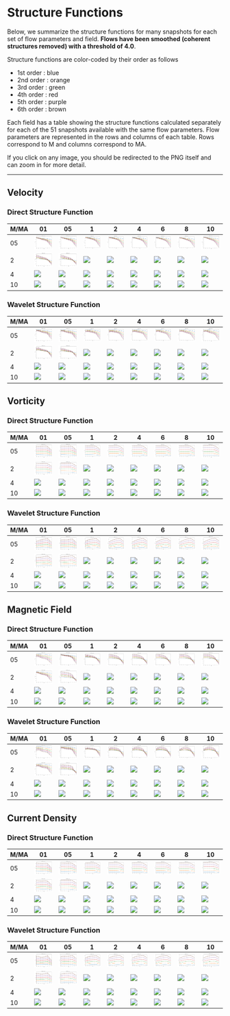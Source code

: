 # Structure Functions

Below, we summarize the structure functions for many snapshots for each set of flow parameters and field.
**Flows have been smoothed (coherent structures removed) with a threshold of 4.0**.

Structure functions are color-coded by their order as follows

  * 1st order : blue
  * 2nd order : orange
  * 3rd order : green
  * 4th order : red
  * 5th order : purple
  * 6th order : brown

Each field has a table showing the structure functions calculated separately for each of the 51 snapshots available with the same flow parameters.
Flow parameters are represented in the rows and columns of each table.
Rows correspond to M and columns correspond to MA.

If you click on any image, you should be redirected to the PNG itself and can zoom in for more detail.

---

## Velocity

### Direct Structure Function

|M/MA| 01 | 05 | 1 | 2 | 4 | 6 | 8 | 10 |
|----|----|----|---|---|---|---|---|----|
| 05 |<img src="M05MA01/w4t-plot-structure-function-mom_M05MA01_vel_dsf_denoise-04d00-smooth.png">|<img src="M05MA05/w4t-plot-structure-function-mom_M05MA05_vel_dsf_denoise-04d00-smooth.png">|<img src="M05MA1/w4t-plot-structure-function-mom_M05MA1_vel_dsf_denoise-04d00-smooth.png">|<img src="M05MA2/w4t-plot-structure-function-mom_M05MA2_vel_dsf_denoise-04d00-smooth.png">|<img src="M05MA4/w4t-plot-structure-function-mom_M05MA4_vel_dsf_denoise-04d00-smooth.png">|<img src="M05MA6/w4t-plot-structure-function-mom_M05MA6_vel_dsf_denoise-04d00-smooth.png">|<img src="M05MA8/w4t-plot-structure-function-mom_M05MA8_vel_dsf_denoise-04d00-smooth.png">|<img src="M05MA10/w4t-plot-structure-function-mom_M05MA10_vel_dsf_denoise-04d00-smooth.png">|
| 2  |<img src="M2MA01/w4t-plot-structure-function-mom_M2MA01_vel_dsf_denoise-04d00-smooth.png">|<img src="M2MA05/w4t-plot-structure-function-mom_M2MA05_vel_dsf_denoise-04d00-smooth.png">|<img src="M2MA1/w4t-plot-structure-function-mom_M2MA1_vel_dsf_denoise-04d00-smooth.png">|<img src="M2MA2/w4t-plot-structure-function-mom_M2MA2_vel_dsf_denoise-04d00-smooth.png">|<img src="M2MA4/w4t-plot-structure-function-mom_M2MA4_vel_dsf_denoise-04d00-smooth.png">|<img src="M2MA6/w4t-plot-structure-function-mom_M2MA6_vel_dsf_denoise-04d00-smooth.png">|<img src="M2MA8/w4t-plot-structure-function-mom_M2MA8_vel_dsf_denoise-04d00-smooth.png">|<img src="M2MA10/w4t-plot-structure-function-mom_M2MA10_vel_dsf_denoise-04d00-smooth.png">|
| 4  |<img src="M4MA01/w4t-plot-structure-function-mom_M4MA01_vel_dsf_denoise-04d00-smooth.png">|<img src="M4MA05/w4t-plot-structure-function-mom_M4MA05_vel_dsf_denoise-04d00-smooth.png">|<img src="M4MA1/w4t-plot-structure-function-mom_M4MA1_vel_dsf_denoise-04d00-smooth.png">|<img src="M4MA2/w4t-plot-structure-function-mom_M4MA2_vel_dsf_denoise-04d00-smooth.png">|<img src="M4MA4/w4t-plot-structure-function-mom_M4MA4_vel_dsf_denoise-04d00-smooth.png">|<img src="M4MA6/w4t-plot-structure-function-mom_M4MA6_vel_dsf_denoise-04d00-smooth.png">|<img src="M4MA8/w4t-plot-structure-function-mom_M4MA8_vel_dsf_denoise-04d00-smooth.png">|<img src="M4MA10/w4t-plot-structure-function-mom_M4MA10_vel_dsf_denoise-04d00-smooth.png">|
| 10 |<img src="M10MA01/w4t-plot-structure-function-mom_M10MA01_vel_dsf_denoise-04d00-smooth.png">|<img src="M10MA05/w4t-plot-structure-function-mom_M10MA05_vel_dsf_denoise-04d00-smooth.png">|<img src="M10MA1/w4t-plot-structure-function-mom_M10MA1_vel_dsf_denoise-04d00-smooth.png">|<img src="M10MA2/w4t-plot-structure-function-mom_M10MA2_vel_dsf_denoise-04d00-smooth.png">|<img src="M10MA4/w4t-plot-structure-function-mom_M10MA4_vel_dsf_denoise-04d00-smooth.png">|<img src="M10MA6/w4t-plot-structure-function-mom_M10MA6_vel_dsf_denoise-04d00-smooth.png">|<img src="M10MA8/w4t-plot-structure-function-mom_M10MA8_vel_dsf_denoise-04d00-smooth.png">|<img src="M10MA10/w4t-plot-structure-function-mom_M10MA10_vel_dsf_denoise-04d00-smooth.png">|

### Wavelet Structure Function

|M/MA| 01 | 05 | 1 | 2 | 4 | 6 | 8 | 10 |
|----|----|----|---|---|---|---|---|----|
| 05 |<img src="M05MA01/w4t-plot-structure-function-mom_M05MA01_vel_wsf_denoise-04d00-smooth.png">|<img src="M05MA05/w4t-plot-structure-function-mom_M05MA05_vel_wsf_denoise-04d00-smooth.png">|<img src="M05MA1/w4t-plot-structure-function-mom_M05MA1_vel_wsf_denoise-04d00-smooth.png">|<img src="M05MA2/w4t-plot-structure-function-mom_M05MA2_vel_wsf_denoise-04d00-smooth.png">|<img src="M05MA4/w4t-plot-structure-function-mom_M05MA4_vel_wsf_denoise-04d00-smooth.png">|<img src="M05MA6/w4t-plot-structure-function-mom_M05MA6_vel_wsf_denoise-04d00-smooth.png">|<img src="M05MA8/w4t-plot-structure-function-mom_M05MA8_vel_wsf_denoise-04d00-smooth.png">|<img src="M05MA10/w4t-plot-structure-function-mom_M05MA10_vel_wsf_denoise-04d00-smooth.png">|
| 2  |<img src="M2MA01/w4t-plot-structure-function-mom_M2MA01_vel_wsf_denoise-04d00-smooth.png">|<img src="M2MA05/w4t-plot-structure-function-mom_M2MA05_vel_wsf_denoise-04d00-smooth.png">|<img src="M2MA1/w4t-plot-structure-function-mom_M2MA1_vel_wsf_denoise-04d00-smooth.png">|<img src="M2MA2/w4t-plot-structure-function-mom_M2MA2_vel_wsf_denoise-04d00-smooth.png">|<img src="M2MA4/w4t-plot-structure-function-mom_M2MA4_vel_wsf_denoise-04d00-smooth.png">|<img src="M2MA6/w4t-plot-structure-function-mom_M2MA6_vel_wsf_denoise-04d00-smooth.png">|<img src="M2MA8/w4t-plot-structure-function-mom_M2MA8_vel_wsf_denoise-04d00-smooth.png">|<img src="M2MA10/w4t-plot-structure-function-mom_M2MA10_vel_wsf_denoise-04d00-smooth.png">|
| 4  |<img src="M4MA01/w4t-plot-structure-function-mom_M4MA01_vel_wsf_denoise-04d00-smooth.png">|<img src="M4MA05/w4t-plot-structure-function-mom_M4MA05_vel_wsf_denoise-04d00-smooth.png">|<img src="M4MA1/w4t-plot-structure-function-mom_M4MA1_vel_wsf_denoise-04d00-smooth.png">|<img src="M4MA2/w4t-plot-structure-function-mom_M4MA2_vel_wsf_denoise-04d00-smooth.png">|<img src="M4MA4/w4t-plot-structure-function-mom_M4MA4_vel_wsf_denoise-04d00-smooth.png">|<img src="M4MA6/w4t-plot-structure-function-mom_M4MA6_vel_wsf_denoise-04d00-smooth.png">|<img src="M4MA8/w4t-plot-structure-function-mom_M4MA8_vel_wsf_denoise-04d00-smooth.png">|<img src="M4MA10/w4t-plot-structure-function-mom_M4MA10_vel_wsf_denoise-04d00-smooth.png">|
| 10 |<img src="M10MA01/w4t-plot-structure-function-mom_M10MA01_vel_wsf_denoise-04d00-smooth.png">|<img src="M10MA05/w4t-plot-structure-function-mom_M10MA05_vel_wsf_denoise-04d00-smooth.png">|<img src="M10MA1/w4t-plot-structure-function-mom_M10MA1_vel_wsf_denoise-04d00-smooth.png">|<img src="M10MA2/w4t-plot-structure-function-mom_M10MA2_vel_wsf_denoise-04d00-smooth.png">|<img src="M10MA4/w4t-plot-structure-function-mom_M10MA4_vel_wsf_denoise-04d00-smooth.png">|<img src="M10MA6/w4t-plot-structure-function-mom_M10MA6_vel_wsf_denoise-04d00-smooth.png">|<img src="M10MA8/w4t-plot-structure-function-mom_M10MA8_vel_wsf_denoise-04d00-smooth.png">|<img src="M10MA10/w4t-plot-structure-function-mom_M10MA10_vel_wsf_denoise-04d00-smooth.png">|

## Vorticity

### Direct Structure Function

|M/MA| 01 | 05 | 1 | 2 | 4 | 6 | 8 | 10 |
|----|----|----|---|---|---|---|---|----|
| 05 |<img src="M05MA01/w4t-plot-structure-function-mom_M05MA01_vort_dsf_denoise-04d00-smooth.png">|<img src="M05MA05/w4t-plot-structure-function-mom_M05MA05_vort_dsf_denoise-04d00-smooth.png">|<img src="M05MA1/w4t-plot-structure-function-mom_M05MA1_vort_dsf_denoise-04d00-smooth.png">|<img src="M05MA2/w4t-plot-structure-function-mom_M05MA2_vort_dsf_denoise-04d00-smooth.png">|<img src="M05MA4/w4t-plot-structure-function-mom_M05MA4_vort_dsf_denoise-04d00-smooth.png">|<img src="M05MA6/w4t-plot-structure-function-mom_M05MA6_vort_dsf_denoise-04d00-smooth.png">|<img src="M05MA8/w4t-plot-structure-function-mom_M05MA8_vort_dsf_denoise-04d00-smooth.png">|<img src="M05MA10/w4t-plot-structure-function-mom_M05MA10_vort_dsf_denoise-04d00-smooth.png">|
| 2  |<img src="M2MA01/w4t-plot-structure-function-mom_M2MA01_vort_dsf_denoise-04d00-smooth.png">|<img src="M2MA05/w4t-plot-structure-function-mom_M2MA05_vort_dsf_denoise-04d00-smooth.png">|<img src="M2MA1/w4t-plot-structure-function-mom_M2MA1_vort_dsf_denoise-04d00-smooth.png">|<img src="M2MA2/w4t-plot-structure-function-mom_M2MA2_vort_dsf_denoise-04d00-smooth.png">|<img src="M2MA4/w4t-plot-structure-function-mom_M2MA4_vort_dsf_denoise-04d00-smooth.png">|<img src="M2MA6/w4t-plot-structure-function-mom_M2MA6_vort_dsf_denoise-04d00-smooth.png">|<img src="M2MA8/w4t-plot-structure-function-mom_M2MA8_vort_dsf_denoise-04d00-smooth.png">|<img src="M2MA10/w4t-plot-structure-function-mom_M2MA10_vort_dsf_denoise-04d00-smooth.png">|
| 4  |<img src="M4MA01/w4t-plot-structure-function-mom_M4MA01_vort_dsf_denoise-04d00-smooth.png">|<img src="M4MA05/w4t-plot-structure-function-mom_M4MA05_vort_dsf_denoise-04d00-smooth.png">|<img src="M4MA1/w4t-plot-structure-function-mom_M4MA1_vort_dsf_denoise-04d00-smooth.png">|<img src="M4MA2/w4t-plot-structure-function-mom_M4MA2_vort_dsf_denoise-04d00-smooth.png">|<img src="M4MA4/w4t-plot-structure-function-mom_M4MA4_vort_dsf_denoise-04d00-smooth.png">|<img src="M4MA6/w4t-plot-structure-function-mom_M4MA6_vort_dsf_denoise-04d00-smooth.png">|<img src="M4MA8/w4t-plot-structure-function-mom_M4MA8_vort_dsf_denoise-04d00-smooth.png">|<img src="M4MA10/w4t-plot-structure-function-mom_M4MA10_vort_dsf_denoise-04d00-smooth.png">|
| 10 |<img src="M10MA01/w4t-plot-structure-function-mom_M10MA01_vort_dsf_denoise-04d00-smooth.png">|<img src="M10MA05/w4t-plot-structure-function-mom_M10MA05_vort_dsf_denoise-04d00-smooth.png">|<img src="M10MA1/w4t-plot-structure-function-mom_M10MA1_vort_dsf_denoise-04d00-smooth.png">|<img src="M10MA2/w4t-plot-structure-function-mom_M10MA2_vort_dsf_denoise-04d00-smooth.png">|<img src="M10MA4/w4t-plot-structure-function-mom_M10MA4_vort_dsf_denoise-04d00-smooth.png">|<img src="M10MA6/w4t-plot-structure-function-mom_M10MA6_vort_dsf_denoise-04d00-smooth.png">|<img src="M10MA8/w4t-plot-structure-function-mom_M10MA8_vort_dsf_denoise-04d00-smooth.png">|<img src="M10MA10/w4t-plot-structure-function-mom_M10MA10_vort_dsf_denoise-04d00-smooth.png">|

### Wavelet Structure Function

|M/MA| 01 | 05 | 1 | 2 | 4 | 6 | 8 | 10 |
|----|----|----|---|---|---|---|---|----|
| 05 |<img src="M05MA01/w4t-plot-structure-function-mom_M05MA01_vort_wsf_denoise-04d00-smooth.png">|<img src="M05MA05/w4t-plot-structure-function-mom_M05MA05_vort_wsf_denoise-04d00-smooth.png">|<img src="M05MA1/w4t-plot-structure-function-mom_M05MA1_vort_wsf_denoise-04d00-smooth.png">|<img src="M05MA2/w4t-plot-structure-function-mom_M05MA2_vort_wsf_denoise-04d00-smooth.png">|<img src="M05MA4/w4t-plot-structure-function-mom_M05MA4_vort_wsf_denoise-04d00-smooth.png">|<img src="M05MA6/w4t-plot-structure-function-mom_M05MA6_vort_wsf_denoise-04d00-smooth.png">|<img src="M05MA8/w4t-plot-structure-function-mom_M05MA8_vort_wsf_denoise-04d00-smooth.png">|<img src="M05MA10/w4t-plot-structure-function-mom_M05MA10_vort_wsf_denoise-04d00-smooth.png">|
| 2  |<img src="M2MA01/w4t-plot-structure-function-mom_M2MA01_vort_wsf_denoise-04d00-smooth.png">|<img src="M2MA05/w4t-plot-structure-function-mom_M2MA05_vort_wsf_denoise-04d00-smooth.png">|<img src="M2MA1/w4t-plot-structure-function-mom_M2MA1_vort_wsf_denoise-04d00-smooth.png">|<img src="M2MA2/w4t-plot-structure-function-mom_M2MA2_vort_wsf_denoise-04d00-smooth.png">|<img src="M2MA4/w4t-plot-structure-function-mom_M2MA4_vort_wsf_denoise-04d00-smooth.png">|<img src="M2MA6/w4t-plot-structure-function-mom_M2MA6_vort_wsf_denoise-04d00-smooth.png">|<img src="M2MA8/w4t-plot-structure-function-mom_M2MA8_vort_wsf_denoise-04d00-smooth.png">|<img src="M2MA10/w4t-plot-structure-function-mom_M2MA10_vort_wsf_denoise-04d00-smooth.png">|
| 4  |<img src="M4MA01/w4t-plot-structure-function-mom_M4MA01_vort_wsf_denoise-04d00-smooth.png">|<img src="M4MA05/w4t-plot-structure-function-mom_M4MA05_vort_wsf_denoise-04d00-smooth.png">|<img src="M4MA1/w4t-plot-structure-function-mom_M4MA1_vort_wsf_denoise-04d00-smooth.png">|<img src="M4MA2/w4t-plot-structure-function-mom_M4MA2_vort_wsf_denoise-04d00-smooth.png">|<img src="M4MA4/w4t-plot-structure-function-mom_M4MA4_vort_wsf_denoise-04d00-smooth.png">|<img src="M4MA6/w4t-plot-structure-function-mom_M4MA6_vort_wsf_denoise-04d00-smooth.png">|<img src="M4MA8/w4t-plot-structure-function-mom_M4MA8_vort_wsf_denoise-04d00-smooth.png">|<img src="M4MA10/w4t-plot-structure-function-mom_M4MA10_vort_wsf_denoise-04d00-smooth.png">|
| 10 |<img src="M10MA01/w4t-plot-structure-function-mom_M10MA01_vort_wsf_denoise-04d00-smooth.png">|<img src="M10MA05/w4t-plot-structure-function-mom_M10MA05_vort_wsf_denoise-04d00-smooth.png">|<img src="M10MA1/w4t-plot-structure-function-mom_M10MA1_vort_wsf_denoise-04d00-smooth.png">|<img src="M10MA2/w4t-plot-structure-function-mom_M10MA2_vort_wsf_denoise-04d00-smooth.png">|<img src="M10MA4/w4t-plot-structure-function-mom_M10MA4_vort_wsf_denoise-04d00-smooth.png">|<img src="M10MA6/w4t-plot-structure-function-mom_M10MA6_vort_wsf_denoise-04d00-smooth.png">|<img src="M10MA8/w4t-plot-structure-function-mom_M10MA8_vort_wsf_denoise-04d00-smooth.png">|<img src="M10MA10/w4t-plot-structure-function-mom_M10MA10_vort_wsf_denoise-04d00-smooth.png">|

## Magnetic Field

### Direct Structure Function

|M/MA| 01 | 05 | 1 | 2 | 4 | 6 | 8 | 10 |
|----|----|----|---|---|---|---|---|----|
| 05 |<img src="M05MA01/w4t-plot-structure-function-mom_M05MA01_mag_dsf_denoise-04d00-smooth.png">|<img src="M05MA05/w4t-plot-structure-function-mom_M05MA05_mag_dsf_denoise-04d00-smooth.png">|<img src="M05MA1/w4t-plot-structure-function-mom_M05MA1_mag_dsf_denoise-04d00-smooth.png">|<img src="M05MA2/w4t-plot-structure-function-mom_M05MA2_mag_dsf_denoise-04d00-smooth.png">|<img src="M05MA4/w4t-plot-structure-function-mom_M05MA4_mag_dsf_denoise-04d00-smooth.png">|<img src="M05MA6/w4t-plot-structure-function-mom_M05MA6_mag_dsf_denoise-04d00-smooth.png">|<img src="M05MA8/w4t-plot-structure-function-mom_M05MA8_mag_dsf_denoise-04d00-smooth.png">|<img src="M05MA10/w4t-plot-structure-function-mom_M05MA10_mag_dsf_denoise-04d00-smooth.png">|
| 2  |<img src="M2MA01/w4t-plot-structure-function-mom_M2MA01_mag_dsf_denoise-04d00-smooth.png">|<img src="M2MA05/w4t-plot-structure-function-mom_M2MA05_mag_dsf_denoise-04d00-smooth.png">|<img src="M2MA1/w4t-plot-structure-function-mom_M2MA1_mag_dsf_denoise-04d00-smooth.png">|<img src="M2MA2/w4t-plot-structure-function-mom_M2MA2_mag_dsf_denoise-04d00-smooth.png">|<img src="M2MA4/w4t-plot-structure-function-mom_M2MA4_mag_dsf_denoise-04d00-smooth.png">|<img src="M2MA6/w4t-plot-structure-function-mom_M2MA6_mag_dsf_denoise-04d00-smooth.png">|<img src="M2MA8/w4t-plot-structure-function-mom_M2MA8_mag_dsf_denoise-04d00-smooth.png">|<img src="M2MA10/w4t-plot-structure-function-mom_M2MA10_mag_dsf_denoise-04d00-smooth.png">|
| 4  |<img src="M4MA01/w4t-plot-structure-function-mom_M4MA01_mag_dsf_denoise-04d00-smooth.png">|<img src="M4MA05/w4t-plot-structure-function-mom_M4MA05_mag_dsf_denoise-04d00-smooth.png">|<img src="M4MA1/w4t-plot-structure-function-mom_M4MA1_mag_dsf_denoise-04d00-smooth.png">|<img src="M4MA2/w4t-plot-structure-function-mom_M4MA2_mag_dsf_denoise-04d00-smooth.png">|<img src="M4MA4/w4t-plot-structure-function-mom_M4MA4_mag_dsf_denoise-04d00-smooth.png">|<img src="M4MA6/w4t-plot-structure-function-mom_M4MA6_mag_dsf_denoise-04d00-smooth.png">|<img src="M4MA8/w4t-plot-structure-function-mom_M4MA8_mag_dsf_denoise-04d00-smooth.png">|<img src="M4MA10/w4t-plot-structure-function-mom_M4MA10_mag_dsf_denoise-04d00-smooth.png">|
| 10 |<img src="M10MA01/w4t-plot-structure-function-mom_M10MA01_mag_dsf_denoise-04d00-smooth.png">|<img src="M10MA05/w4t-plot-structure-function-mom_M10MA05_mag_dsf_denoise-04d00-smooth.png">|<img src="M10MA1/w4t-plot-structure-function-mom_M10MA1_mag_dsf_denoise-04d00-smooth.png">|<img src="M10MA2/w4t-plot-structure-function-mom_M10MA2_mag_dsf_denoise-04d00-smooth.png">|<img src="M10MA4/w4t-plot-structure-function-mom_M10MA4_mag_dsf_denoise-04d00-smooth.png">|<img src="M10MA6/w4t-plot-structure-function-mom_M10MA6_mag_dsf_denoise-04d00-smooth.png">|<img src="M10MA8/w4t-plot-structure-function-mom_M10MA8_mag_dsf_denoise-04d00-smooth.png">|<img src="M10MA10/w4t-plot-structure-function-mom_M10MA10_mag_dsf_denoise-04d00-smooth.png">|

### Wavelet Structure Function

|M/MA| 01 | 05 | 1 | 2 | 4 | 6 | 8 | 10 |
|----|----|----|---|---|---|---|---|----|
| 05 |<img src="M05MA01/w4t-plot-structure-function-mom_M05MA01_mag_wsf_denoise-04d00-smooth.png">|<img src="M05MA05/w4t-plot-structure-function-mom_M05MA05_mag_wsf_denoise-04d00-smooth.png">|<img src="M05MA1/w4t-plot-structure-function-mom_M05MA1_mag_wsf_denoise-04d00-smooth.png">|<img src="M05MA2/w4t-plot-structure-function-mom_M05MA2_mag_wsf_denoise-04d00-smooth.png">|<img src="M05MA4/w4t-plot-structure-function-mom_M05MA4_mag_wsf_denoise-04d00-smooth.png">|<img src="M05MA6/w4t-plot-structure-function-mom_M05MA6_mag_wsf_denoise-04d00-smooth.png">|<img src="M05MA8/w4t-plot-structure-function-mom_M05MA8_mag_wsf_denoise-04d00-smooth.png">|<img src="M05MA10/w4t-plot-structure-function-mom_M05MA10_mag_wsf_denoise-04d00-smooth.png">|
| 2  |<img src="M2MA01/w4t-plot-structure-function-mom_M2MA01_mag_wsf_denoise-04d00-smooth.png">|<img src="M2MA05/w4t-plot-structure-function-mom_M2MA05_mag_wsf_denoise-04d00-smooth.png">|<img src="M2MA1/w4t-plot-structure-function-mom_M2MA1_mag_wsf_denoise-04d00-smooth.png">|<img src="M2MA2/w4t-plot-structure-function-mom_M2MA2_mag_wsf_denoise-04d00-smooth.png">|<img src="M2MA4/w4t-plot-structure-function-mom_M2MA4_mag_wsf_denoise-04d00-smooth.png">|<img src="M2MA6/w4t-plot-structure-function-mom_M2MA6_mag_wsf_denoise-04d00-smooth.png">|<img src="M2MA8/w4t-plot-structure-function-mom_M2MA8_mag_wsf_denoise-04d00-smooth.png">|<img src="M2MA10/w4t-plot-structure-function-mom_M2MA10_mag_wsf_denoise-04d00-smooth.png">|
| 4  |<img src="M4MA01/w4t-plot-structure-function-mom_M4MA01_mag_wsf_denoise-04d00-smooth.png">|<img src="M4MA05/w4t-plot-structure-function-mom_M4MA05_mag_wsf_denoise-04d00-smooth.png">|<img src="M4MA1/w4t-plot-structure-function-mom_M4MA1_mag_wsf_denoise-04d00-smooth.png">|<img src="M4MA2/w4t-plot-structure-function-mom_M4MA2_mag_wsf_denoise-04d00-smooth.png">|<img src="M4MA4/w4t-plot-structure-function-mom_M4MA4_mag_wsf_denoise-04d00-smooth.png">|<img src="M4MA6/w4t-plot-structure-function-mom_M4MA6_mag_wsf_denoise-04d00-smooth.png">|<img src="M4MA8/w4t-plot-structure-function-mom_M4MA8_mag_wsf_denoise-04d00-smooth.png">|<img src="M4MA10/w4t-plot-structure-function-mom_M4MA10_mag_wsf_denoise-04d00-smooth.png">|
| 10 |<img src="M10MA01/w4t-plot-structure-function-mom_M10MA01_mag_wsf_denoise-04d00-smooth.png">|<img src="M10MA05/w4t-plot-structure-function-mom_M10MA05_mag_wsf_denoise-04d00-smooth.png">|<img src="M10MA1/w4t-plot-structure-function-mom_M10MA1_mag_wsf_denoise-04d00-smooth.png">|<img src="M10MA2/w4t-plot-structure-function-mom_M10MA2_mag_wsf_denoise-04d00-smooth.png">|<img src="M10MA4/w4t-plot-structure-function-mom_M10MA4_mag_wsf_denoise-04d00-smooth.png">|<img src="M10MA6/w4t-plot-structure-function-mom_M10MA6_mag_wsf_denoise-04d00-smooth.png">|<img src="M10MA8/w4t-plot-structure-function-mom_M10MA8_mag_wsf_denoise-04d00-smooth.png">|<img src="M10MA10/w4t-plot-structure-function-mom_M10MA10_mag_wsf_denoise-04d00-smooth.png">|

## Current Density

### Direct Structure Function

|M/MA| 01 | 05 | 1 | 2 | 4 | 6 | 8 | 10 |
|----|----|----|---|---|---|---|---|----|
| 05 |<img src="M05MA01/w4t-plot-structure-function-mom_M05MA01_curr_dsf_denoise-04d00-smooth.png">|<img src="M05MA05/w4t-plot-structure-function-mom_M05MA05_curr_dsf_denoise-04d00-smooth.png">|<img src="M05MA1/w4t-plot-structure-function-mom_M05MA1_curr_dsf_denoise-04d00-smooth.png">|<img src="M05MA2/w4t-plot-structure-function-mom_M05MA2_curr_dsf_denoise-04d00-smooth.png">|<img src="M05MA4/w4t-plot-structure-function-mom_M05MA4_curr_dsf_denoise-04d00-smooth.png">|<img src="M05MA6/w4t-plot-structure-function-mom_M05MA6_curr_dsf_denoise-04d00-smooth.png">|<img src="M05MA8/w4t-plot-structure-function-mom_M05MA8_curr_dsf_denoise-04d00-smooth.png">|<img src="M05MA10/w4t-plot-structure-function-mom_M05MA10_curr_dsf_denoise-04d00-smooth.png">|
| 2  |<img src="M2MA01/w4t-plot-structure-function-mom_M2MA01_curr_dsf_denoise-04d00-smooth.png">|<img src="M2MA05/w4t-plot-structure-function-mom_M2MA05_curr_dsf_denoise-04d00-smooth.png">|<img src="M2MA1/w4t-plot-structure-function-mom_M2MA1_curr_dsf_denoise-04d00-smooth.png">|<img src="M2MA2/w4t-plot-structure-function-mom_M2MA2_curr_dsf_denoise-04d00-smooth.png">|<img src="M2MA4/w4t-plot-structure-function-mom_M2MA4_curr_dsf_denoise-04d00-smooth.png">|<img src="M2MA6/w4t-plot-structure-function-mom_M2MA6_curr_dsf_denoise-04d00-smooth.png">|<img src="M2MA8/w4t-plot-structure-function-mom_M2MA8_curr_dsf_denoise-04d00-smooth.png">|<img src="M2MA10/w4t-plot-structure-function-mom_M2MA10_curr_dsf_denoise-04d00-smooth.png">|
| 4  |<img src="M4MA01/w4t-plot-structure-function-mom_M4MA01_curr_dsf_denoise-04d00-smooth.png">|<img src="M4MA05/w4t-plot-structure-function-mom_M4MA05_curr_dsf_denoise-04d00-smooth.png">|<img src="M4MA1/w4t-plot-structure-function-mom_M4MA1_curr_dsf_denoise-04d00-smooth.png">|<img src="M4MA2/w4t-plot-structure-function-mom_M4MA2_curr_dsf_denoise-04d00-smooth.png">|<img src="M4MA4/w4t-plot-structure-function-mom_M4MA4_curr_dsf_denoise-04d00-smooth.png">|<img src="M4MA6/w4t-plot-structure-function-mom_M4MA6_curr_dsf_denoise-04d00-smooth.png">|<img src="M4MA8/w4t-plot-structure-function-mom_M4MA8_curr_dsf_denoise-04d00-smooth.png">|<img src="M4MA10/w4t-plot-structure-function-mom_M4MA10_curr_dsf_denoise-04d00-smooth.png">|
| 10 |<img src="M10MA01/w4t-plot-structure-function-mom_M10MA01_curr_dsf_denoise-04d00-smooth.png">|<img src="M10MA05/w4t-plot-structure-function-mom_M10MA05_curr_dsf_denoise-04d00-smooth.png">|<img src="M10MA1/w4t-plot-structure-function-mom_M10MA1_curr_dsf_denoise-04d00-smooth.png">|<img src="M10MA2/w4t-plot-structure-function-mom_M10MA2_curr_dsf_denoise-04d00-smooth.png">|<img src="M10MA4/w4t-plot-structure-function-mom_M10MA4_curr_dsf_denoise-04d00-smooth.png">|<img src="M10MA6/w4t-plot-structure-function-mom_M10MA6_curr_dsf_denoise-04d00-smooth.png">|<img src="M10MA8/w4t-plot-structure-function-mom_M10MA8_curr_dsf_denoise-04d00-smooth.png">|<img src="M10MA10/w4t-plot-structure-function-mom_M10MA10_curr_dsf_denoise-04d00-smooth.png">|

### Wavelet Structure Function

|M/MA| 01 | 05 | 1 | 2 | 4 | 6 | 8 | 10 |
|----|----|----|---|---|---|---|---|----|
| 05 |<img src="M05MA01/w4t-plot-structure-function-mom_M05MA01_curr_wsf_denoise-04d00-smooth.png">|<img src="M05MA05/w4t-plot-structure-function-mom_M05MA05_curr_wsf_denoise-04d00-smooth.png">|<img src="M05MA1/w4t-plot-structure-function-mom_M05MA1_curr_wsf_denoise-04d00-smooth.png">|<img src="M05MA2/w4t-plot-structure-function-mom_M05MA2_curr_wsf_denoise-04d00-smooth.png">|<img src="M05MA4/w4t-plot-structure-function-mom_M05MA4_curr_wsf_denoise-04d00-smooth.png">|<img src="M05MA6/w4t-plot-structure-function-mom_M05MA6_curr_wsf_denoise-04d00-smooth.png">|<img src="M05MA8/w4t-plot-structure-function-mom_M05MA8_curr_wsf_denoise-04d00-smooth.png">|<img src="M05MA10/w4t-plot-structure-function-mom_M05MA10_curr_wsf_denoise-04d00-smooth.png">|
| 2  |<img src="M2MA01/w4t-plot-structure-function-mom_M2MA01_curr_wsf_denoise-04d00-smooth.png">|<img src="M2MA05/w4t-plot-structure-function-mom_M2MA05_curr_wsf_denoise-04d00-smooth.png">|<img src="M2MA1/w4t-plot-structure-function-mom_M2MA1_curr_wsf_denoise-04d00-smooth.png">|<img src="M2MA2/w4t-plot-structure-function-mom_M2MA2_curr_wsf_denoise-04d00-smooth.png">|<img src="M2MA4/w4t-plot-structure-function-mom_M2MA4_curr_wsf_denoise-04d00-smooth.png">|<img src="M2MA6/w4t-plot-structure-function-mom_M2MA6_curr_wsf_denoise-04d00-smooth.png">|<img src="M2MA8/w4t-plot-structure-function-mom_M2MA8_curr_wsf_denoise-04d00-smooth.png">|<img src="M2MA10/w4t-plot-structure-function-mom_M2MA10_curr_wsf_denoise-04d00-smooth.png">|
| 4  |<img src="M4MA01/w4t-plot-structure-function-mom_M4MA01_curr_wsf_denoise-04d00-smooth.png">|<img src="M4MA05/w4t-plot-structure-function-mom_M4MA05_curr_wsf_denoise-04d00-smooth.png">|<img src="M4MA1/w4t-plot-structure-function-mom_M4MA1_curr_wsf_denoise-04d00-smooth.png">|<img src="M4MA2/w4t-plot-structure-function-mom_M4MA2_curr_wsf_denoise-04d00-smooth.png">|<img src="M4MA4/w4t-plot-structure-function-mom_M4MA4_curr_wsf_denoise-04d00-smooth.png">|<img src="M4MA6/w4t-plot-structure-function-mom_M4MA6_curr_wsf_denoise-04d00-smooth.png">|<img src="M4MA8/w4t-plot-structure-function-mom_M4MA8_curr_wsf_denoise-04d00-smooth.png">|<img src="M4MA10/w4t-plot-structure-function-mom_M4MA10_curr_wsf_denoise-04d00-smooth.png">|
| 10 |<img src="M10MA01/w4t-plot-structure-function-mom_M10MA01_curr_wsf_denoise-04d00-smooth.png">|<img src="M10MA05/w4t-plot-structure-function-mom_M10MA05_curr_wsf_denoise-04d00-smooth.png">|<img src="M10MA1/w4t-plot-structure-function-mom_M10MA1_curr_wsf_denoise-04d00-smooth.png">|<img src="M10MA2/w4t-plot-structure-function-mom_M10MA2_curr_wsf_denoise-04d00-smooth.png">|<img src="M10MA4/w4t-plot-structure-function-mom_M10MA4_curr_wsf_denoise-04d00-smooth.png">|<img src="M10MA6/w4t-plot-structure-function-mom_M10MA6_curr_wsf_denoise-04d00-smooth.png">|<img src="M10MA8/w4t-plot-structure-function-mom_M10MA8_curr_wsf_denoise-04d00-smooth.png">|<img src="M10MA10/w4t-plot-structure-function-mom_M10MA10_curr_wsf_denoise-04d00-smooth.png">|
